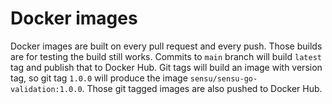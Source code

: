 
# Docker images

Docker images are built on every pull request and every push. Those builds are for testing the build still works.
Commits to `main` branch will build `latest` tag and publish that to Docker Hub.
Git tags will build an image with version tag, so git tag `1.0.0` will produce the image `sensu/sensu-go-validation:1.0.0`.
Those git tagged images are also pushed to Docker Hub.
